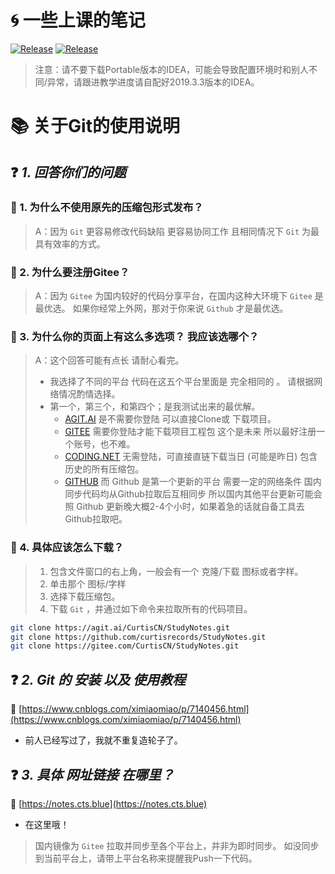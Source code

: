 # 🌀 一些上课的笔记
<a href="https://github.com/curtisrecords/StudyNotes"><img alt="Release" src="https://img.shields.io/badge/CurtisRecords-StudyNotes-blue"></a>
<a href="https://github.com/curtisrecords/StudyNotes"><img alt="Release" src="https://img.shields.io/badge/Lisence-Apache%202.0%20%2F%20Anti%20996-blue"></a>

> 注意：请不要下载Portable版本的IDEA，可能会导致配置环境时和别人不同/异常，请跟进教学进度请自配好2019.3.3版本的IDEA。

# 📚 关于Git的使用说明

## ❓ *1. 回答你们的问题* 

### 📄 1. 为什么不使用原先的压缩包形式发布？

> A：因为 `Git` 更容易修改代码缺陷 更容易协同工作 且相同情况下 `Git` 为最具有效率的方式。


### 📄 2. 为什么要注册Gitee？

> A：因为 `Gitee` 为国内较好的代码分享平台，在国内这种大环境下 `Gitee` 是最优选。
如果你经常上外网，那对于你来说 `Github` 才是最优选。


### 📄 3. 为什么你的页面上有这么多选项？ 我应该选哪个？

> A：这个回答可能有点长 请耐心看完。
> - 我选择了不同的平台 代码在这五个平台里面是 完全相同的 。
   请根据网络情况酌情选择。
> - 第一个，第三个，和第四个；是我测试出来的最优解。
>   - [AGIT.AI](https://agit.ai/CurtisCN/StudyNotes) 是不需要你登陆 可以直接Clone或 下载项目。
>   - [GITEE](https://gitee.com/CurtisCN/StudyNotes) 需要你登陆才能下载项目工程包 这个是未来 所以最好注册一个账号，也不难。
>   - [CODING.NET](https://curtiscn.coding.net/p/Notes/d/StudyNotes/git/archive/main/?download=true) 无需登陆，可直接直链下载当日 (可能是昨日) 包含历史的所有压缩包。
>   - [GITHUB](https://github.com/curtisrecords/StudyNotes) 而 Github 是第一个更新的平台 需要一定的网络条件 国内同步代码均从Github拉取后互相同步 所以国内其他平台更新可能会照 Github 更新晚大概2-4个小时，如果着急的话就自备工具去Github拉取吧。


### 📄 4. 具体应该怎么下载？

> 1. 包含文件窗口的右上角，一般会有一个 克隆/下载 图标或者字样。
> 2. 单击那个 图标/字样
> 3. 选择下载压缩包。
> 4. 下载 `Git` ，并通过如下命令来拉取所有的代码项目。


```Bash
git clone https://agit.ai/CurtisCN/StudyNotes.git
git clone https://github.com/curtisrecords/StudyNotes.git
git clone https://gitee.com/CurtisCN/StudyNotes.git
```


## ❓ *2. Git 的 安装 以及 使用教程* 

🔗 [https://www.cnblogs.com/ximiaomiao/p/7140456.html](https://www.cnblogs.com/ximiaomiao/p/7140456.html)

- 前人已经写过了，我就不重复造轮子了。

## ❓ *3. 具体 网址链接 在哪里？* 

🔗 [https://notes.cts.blue](https://notes.cts.blue)

- 在这里哦！

> 国内镜像为 `Gitee` 拉取并同步至各个平台上，并非为即时同步。
> 如没同步到当前平台上，请带上平台名称来提醒我Push一下代码。
